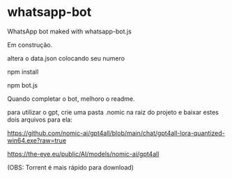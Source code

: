 # whatsapp-bot
WhatsApp bot maked with whatsapp-bot.js

Em construção. 

altera o data.json colocando seu numero

npm install

npm bot.js

Quando completar o bot, melhoro o readme.

para utilizar o gpt, crie uma pasta .nomic na raiz do projeto e baixar estes dois arquivos para ela:

https://github.com/nomic-ai/gpt4all/blob/main/chat/gpt4all-lora-quantized-win64.exe?raw=true

https://the-eye.eu/public/AI/models/nomic-ai/gpt4all

(OBS: Torrent é mais rápido para download)
